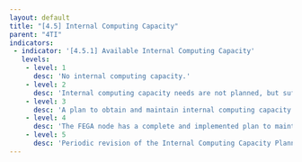 ```yaml
---
layout: default
title: "[4.5] Internal Computing Capacity"
parent: "4TI"
indicators:
 - indicator: '[4.5.1] Available Internal Computing Capacity'
   levels:
    - level: 1
      desc: 'No internal computing capacity.'
    - level: 2
      desc: 'Internal computing capacity needs are not planned, but sufficient computing resources can be obtained as the node needs.'
    - level: 3  
      desc: 'A plan to obtain and maintain internal computing capacity required for node services is drafted, considering hosting institution policies and node services required in the FEGA ecosystem.'
    - level: 4
      desc: 'The FEGA node has a complete and implemented plan to maintain sufficient internal computing capacity for required services and increase capacity when needed.'
    - level: 5
      desc: 'Periodic revision of the Internal Computing Capacity Planning according to utilisation KPIs of the FEGA node, updating it whenever necessary.'
---
```

